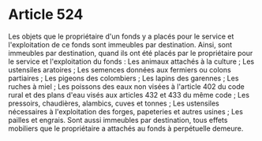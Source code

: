 # Article 524

Les objets que le propriétaire d'un fonds y a placés pour le service et l'exploitation de ce fonds sont immeubles par destination.   Ainsi, sont immeubles par destination, quand ils ont été placés par le propriétaire pour le service et l'exploitation du fonds :   Les animaux attachés à la culture ;   Les ustensiles aratoires ;   Les semences données aux fermiers ou colons partiaires ;   Les pigeons des colombiers ;   Les lapins des garennes ;   Les ruches à miel ;   Les poissons des eaux non visées à l'article 402 du code rural et des plans d'eau visés aux articles 432 et 433 du même code ;   Les pressoirs, chaudières, alambics, cuves et tonnes ;   Les ustensiles nécessaires à l'exploitation des forges, papeteries et autres usines ;   Les pailles et engrais.   Sont aussi immeubles par destination, tous effets mobiliers que le propriétaire a attachés au fonds à perpétuelle demeure.